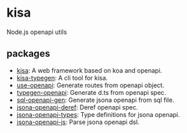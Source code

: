 # kisa

Node.js openapi utils

## packages

- [kisa](./packages/kisa): A web framework based on koa and openapi.
- [kisa-typegen](./packages/kisa-typegen): A cli tool for kisa.
- [use-openapi](./packages/use-openapi): Generate routes from openapi object.
- [typegen-openapi](./packages/typegen-openapi): Generate d.ts from openapi spec.
- [sql-openapi-gen](./packages/sql-openapi-gen): Generate jsona openapi from sql file.
- [jsona-openapi-deref](./packages/jsona-openapi-deref): Deref openapi spec.
- [jsona-openapi-types](./packages/jsona-openapi-types): Type definitions for jsona openapi.
- [jsona-openapi-js](https://github.com/sigoden/jsona-openapi/tree/wasm-bindgen): Parse jsona openapi dsl.
